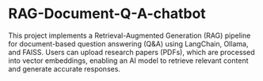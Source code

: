 # RAG-Document-Q-A-chatbot
This project implements a Retrieval-Augmented Generation (RAG) pipeline for document-based question answering (Q&amp;A) using LangChain, Ollama, and FAISS. Users can upload research papers (PDFs), which are processed into vector embeddings, enabling an AI model to retrieve relevant content and generate accurate responses.

